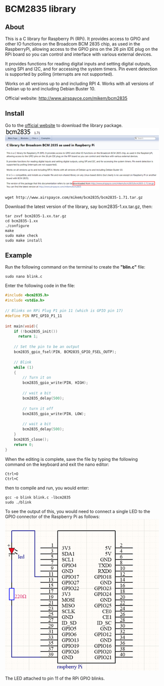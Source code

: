 # BCM2835 library

## About
This is a C library for Raspberry Pi (RPi). It provides access to GPIO and other IO functions on the Broadcom BCM 2835 chip, as used in the RaspberryPi, allowing access to the GPIO pins on the 26 pin IDE plug on the RPi board so you can control and interface with various external devices.  

It provides functions for reading digital inputs and setting digital outputs, using SPI and I2C, and for accessing the system timers. Pin event detection is supported by polling (interrupts are not supported).  

Works on all versions up to and including RPI 4. Works with all versions of Debian up to and including Debian Buster 10.  

Official website: http://www.airspayce.com/mikem/bcm2835  

## Install  
Go to the [official website](http://www.airspayce.com/mikem/bcm2835) to download the library package.
![Img](../../_static/raspberry/bcm2835/1img.png)
```terminal
wget http://www.airspayce.com/mikem/bcm2835/bcm2835-1.71.tar.gz
```

Download the latest version of the library, say bcm2835-1.xx.tar.gz, then:  
```terminal
tar zxvf bcm2835-1.xx.tar.gz
cd bcm2835-1.xx
./configure
make
sudo make check
sudo make install
```

## Example
Run the following command on the terminal to create the **"blin.c"** file:  
```terminal
sudo nano blink.c  
```
Enter the following code in the file:  
```c
#include <bcm2835.h>
#include <stdio.h>
 
// Blinks on RPi Plug P1 pin 11 (which is GPIO pin 17)
#define PIN RPI_GPIO_P1_11
 
int main(void){
    if (!bcm2835_init())
      return 1;
 
    // Set the pin to be an output
    bcm2835_gpio_fsel(PIN, BCM2835_GPIO_FSEL_OUTP);
 
    // Blink
    while (1)
    {
        // Turn it on
        bcm2835_gpio_write(PIN, HIGH);
        
        // wait a bit
        bcm2835_delay(500);
        
        // turn it off
        bcm2835_gpio_write(PIN, LOW);
        
        // wait a bit
        bcm2835_delay(500);
    }
    bcm2835_close();
    return 0;
}
```
When the editing is complete, save the file by typing the following command on the keyboard and exit the nano editor:  
```terminal
Ctrl+O
Ctrl+C
```
then to compile and run, you would enter:  
```terminal
gcc -o blink blink.c -lbcm2835
sudo ./blink
```
To see the output of this, you would need to connect a single LED to the GPIO connector of the Raspberry Pi as follows:    
![Img](../../_static/raspberry/bcm2835/2img.png)   

The LED attached to pin 11 of the RPi GPIO blinks.  

